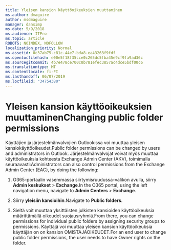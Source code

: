 ```yaml
---
title: Yleisen kansion käyttöoikeuksien muuttaminen
ms.author: dmaguire
author: msdmaguire
manager: dansimp
ms.date: 5/9/2018
ms.audience: ITPro
ms.topic: article
ROBOTS: NOINDEX, NOFOLLOW
localization_priority: Normal
ms.assetid: 0c37ab75-c81c-44e7-bda8-ea43263f9fdf
ms.openlocfilehash: e00e5f18f35cce0c265dc5fba45e9cf9fa9ad36c
ms.sourcegitcommit: 4b7e478ce700c0b781efec3857ac4dce5bdf00c6
ms.translationtype: MT
ms.contentlocale: fi-FI
ms.lasthandoff: 06/07/2019
ms.locfileid: "34754380"
---
```

# <a name="changing-public-folder-permissions"></a><span data-ttu-id="5b3ee-102">Yleisen kansion käyttöoikeuksien muuttaminen</span><span class="sxs-lookup"><span data-stu-id="5b3ee-102">Changing public folder permissions</span></span>

<span data-ttu-id="5b3ee-103">Käyttäjien ja järjestelmänvalvojien Outlookissa voi muuttaa yleisen kansiokäyttöoikeudet.</span><span class="sxs-lookup"><span data-stu-id="5b3ee-103">Public folder permissions can be changed by users and administrators in Outlook.</span></span> <span data-ttu-id="5b3ee-104">Järjestelmänvalvojat voivat myös muuttaa käyttöoikeuksia kohteesta Exchange Admin Center (AKV), toimimalla seuraavasti:</span><span class="sxs-lookup"><span data-stu-id="5b3ee-104">Administrators can also control permissions from the Exchange Admin Center (EAC), by doing the following:</span></span>
  
1. <span data-ttu-id="5b3ee-105">O365-portaalin vasemmassa siirtymisruudussa-valikon avulla, siirry **Admin keskukset** \> **Exchange**.</span><span class="sxs-lookup"><span data-stu-id="5b3ee-105">In the O365 portal, using the left navigation menu, navigate to **Admin Centers** \> **Exchange**.</span></span>
    
2. <span data-ttu-id="5b3ee-106">Siirry **yleisiin kansioihin**.</span><span class="sxs-lookup"><span data-stu-id="5b3ee-106">Navigate to **Public folders**.</span></span>
    
3. <span data-ttu-id="5b3ee-107">Sieltä voit muuttaa yksittäisten julkisten kansioiden käyttöoikeuksia määrittämällä oikeudet suojausryhmiä.</span><span class="sxs-lookup"><span data-stu-id="5b3ee-107">From there, you can change permissions for individual public folders by assigning security groups to permissions.</span></span> <span data-ttu-id="5b3ee-108">Käyttäjä voi muuttaa yleisen kansion käyttöoikeuksia käyttäjän on on kansion OMISTAJAOIKEUDET.</span><span class="sxs-lookup"><span data-stu-id="5b3ee-108">For an end user to change public folder permissions, the user needs to have Owner rights on the folder.</span></span>
    

